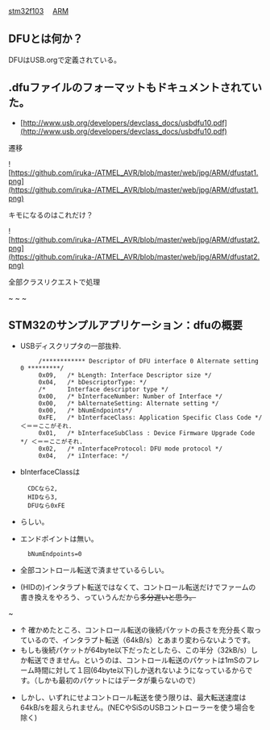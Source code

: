 ﻿[stm32f103](stm32f103.md) 　[ARM](ARM.md) 

## DFUとは何か？

DFUはUSB.orgで定義されている。

## .dfuファイルのフォーマットもドキュメントされていた。

- [http://www.usb.org/developers/devclass_docs/usbdfu10.pdf](http://www.usb.org/developers/devclass_docs/usbdfu10.pdf) 

<!-- dummy comment line for breaking list -->

遷移

![https://github.com/iruka-/ATMEL_AVR/blob/master/web/jpg/ARM/dfustat1.png](https://github.com/iruka-/ATMEL_AVR/blob/master/web/jpg/ARM/dfustat1.png) 

キモになるのはこれだけ？

![https://github.com/iruka-/ATMEL_AVR/blob/master/web/jpg/ARM/dfustat2.png](https://github.com/iruka-/ATMEL_AVR/blob/master/web/jpg/ARM/dfustat2.png) 

全部クラスリクエストで処理

~
~
~
## STM32のサンプルアプリケーション：dfuの概要

- USBディスクリプタの一部抜粋.

		   /************ Descriptor of DFU interface 0 Alternate setting 0 *********/
		   0x09,   /* bLength: Interface Descriptor size */
		   0x04,   /* bDescriptorType: */
		   /*      Interface descriptor type */
		   0x00,   /* bInterfaceNumber: Number of Interface */
		   0x00,   /* bAlternateSetting: Alternate setting */
		   0x00,   /* bNumEndpoints*/
		   0xFE,   /* bInterfaceClass: Application Specific Class Code */  ＜＝＝ここがそれ.
		   0x01,   /* bInterfaceSubClass : Device Firmware Upgrade Code */ ＜＝＝ここがそれ.
		   0x02,   /* nInterfaceProtocol: DFU mode protocol */
		   0x04,   /* iInterface: */
- bInterfaceClassは

		CDCなら2,
		HIDなら3,
		DFUなら0xFE
- らしい。

<!-- dummy comment line for breaking list -->

	
- エンドポイントは無い。

		bNumEndpoints=0
- 全部コントロール転送で済ませているらしい。

<!-- dummy comment line for breaking list -->

- (HIDの)インタラプト転送ではなくて、コントロール転送だけでファームの書き換えをやろう、っていうんだから~~多分遅いと思う。~~

<!-- dummy comment line for breaking list -->
~
- ↑ 確かめたところ、コントロール転送の後続パケットの長さを充分長く取っているので、インタラプト転送（64kB/s）とあまり変わらないようです。
- もしも後続パケットが64byte以下だったとしたら、この半分（32kB/s）しか転送できません。というのは、コントロール転送のパケットは1mSのフレーム時間に対して１回(64byte以下)しか送れないようになっているからです。（しかも最初のパケットにはデータが乗らないので）

<!-- dummy comment line for breaking list -->


- しかし、いずれにせよコントロール転送を使う限りは、最大転送速度は64kB/sを超えられません。(NECやSiSのUSBコントローラーを使う場合を除く)

